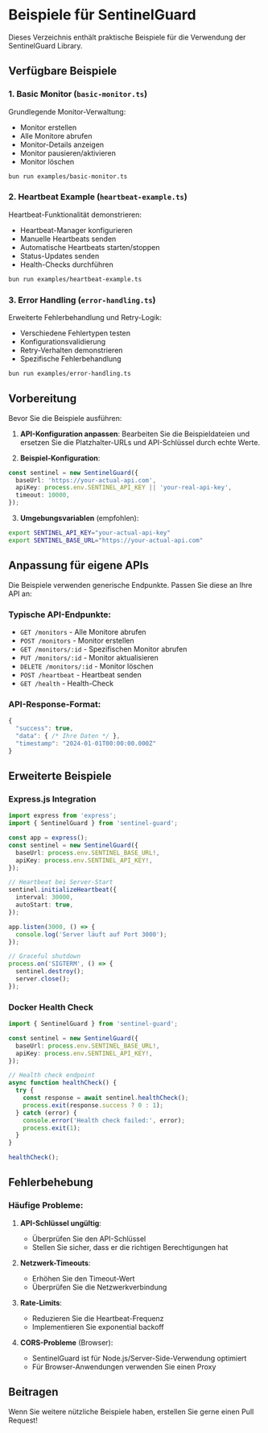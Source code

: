 # Beispiele für SentinelGuard

Dieses Verzeichnis enthält praktische Beispiele für die Verwendung der SentinelGuard Library.

## Verfügbare Beispiele

### 1. Basic Monitor (`basic-monitor.ts`)
Grundlegende Monitor-Verwaltung:
- Monitor erstellen
- Alle Monitore abrufen
- Monitor-Details anzeigen
- Monitor pausieren/aktivieren
- Monitor löschen

```bash
bun run examples/basic-monitor.ts
```

### 2. Heartbeat Example (`heartbeat-example.ts`)
Heartbeat-Funktionalität demonstrieren:
- Heartbeat-Manager konfigurieren
- Manuelle Heartbeats senden
- Automatische Heartbeats starten/stoppen
- Status-Updates senden
- Health-Checks durchführen

```bash
bun run examples/heartbeat-example.ts
```

### 3. Error Handling (`error-handling.ts`)
Erweiterte Fehlerbehandlung und Retry-Logik:
- Verschiedene Fehlertypen testen
- Konfigurationsvalidierung
- Retry-Verhalten demonstrieren
- Spezifische Fehlerbehandlung

```bash
bun run examples/error-handling.ts
```

## Vorbereitung

Bevor Sie die Beispiele ausführen:

1. **API-Konfiguration anpassen**: Bearbeiten Sie die Beispieldateien und ersetzen Sie die Platzhalter-URLs und API-Schlüssel durch echte Werte.

2. **Beispiel-Konfiguration**:
```typescript
const sentinel = new SentinelGuard({
  baseUrl: 'https://your-actual-api.com',
  apiKey: process.env.SENTINEL_API_KEY || 'your-real-api-key',
  timeout: 10000,
});
```

3. **Umgebungsvariablen** (empfohlen):
```bash
export SENTINEL_API_KEY="your-actual-api-key"
export SENTINEL_BASE_URL="https://your-actual-api.com"
```

## Anpassung für eigene APIs

Die Beispiele verwenden generische Endpunkte. Passen Sie diese an Ihre API an:

### Typische API-Endpunkte:
- `GET /monitors` - Alle Monitore abrufen
- `POST /monitors` - Monitor erstellen
- `GET /monitors/:id` - Spezifischen Monitor abrufen
- `PUT /monitors/:id` - Monitor aktualisieren
- `DELETE /monitors/:id` - Monitor löschen
- `POST /heartbeat` - Heartbeat senden
- `GET /health` - Health-Check

### API-Response-Format:
```typescript
{
  "success": true,
  "data": { /* Ihre Daten */ },
  "timestamp": "2024-01-01T00:00:00.000Z"
}
```

## Erweiterte Beispiele

### Express.js Integration
```typescript
import express from 'express';
import { SentinelGuard } from 'sentinel-guard';

const app = express();
const sentinel = new SentinelGuard({
  baseUrl: process.env.SENTINEL_BASE_URL!,
  apiKey: process.env.SENTINEL_API_KEY!,
});

// Heartbeat bei Server-Start
sentinel.initializeHeartbeat({
  interval: 30000,
  autoStart: true,
});

app.listen(3000, () => {
  console.log('Server läuft auf Port 3000');
});

// Graceful shutdown
process.on('SIGTERM', () => {
  sentinel.destroy();
  server.close();
});
```

### Docker Health Check
```typescript
import { SentinelGuard } from 'sentinel-guard';

const sentinel = new SentinelGuard({
  baseUrl: process.env.SENTINEL_BASE_URL!,
  apiKey: process.env.SENTINEL_API_KEY!,
});

// Health check endpoint
async function healthCheck() {
  try {
    const response = await sentinel.healthCheck();
    process.exit(response.success ? 0 : 1);
  } catch (error) {
    console.error('Health check failed:', error);
    process.exit(1);
  }
}

healthCheck();
```

## Fehlerbehebung

### Häufige Probleme:

1. **API-Schlüssel ungültig**:
   - Überprüfen Sie den API-Schlüssel
   - Stellen Sie sicher, dass er die richtigen Berechtigungen hat

2. **Netzwerk-Timeouts**:
   - Erhöhen Sie den Timeout-Wert
   - Überprüfen Sie die Netzwerkverbindung

3. **Rate-Limits**:
   - Reduzieren Sie die Heartbeat-Frequenz
   - Implementieren Sie exponential backoff

4. **CORS-Probleme** (Browser):
   - SentinelGuard ist für Node.js/Server-Side-Verwendung optimiert
   - Für Browser-Anwendungen verwenden Sie einen Proxy

## Beitragen

Wenn Sie weitere nützliche Beispiele haben, erstellen Sie gerne einen Pull Request!
